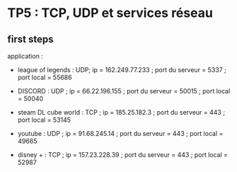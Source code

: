 # TP5 : TCP, UDP et services réseau

## first steps 

application :

- league of legends : UDP; 
 ip = 162.249.77.233 ; port du serveur = 5337 ; port local = 55686


- DISCORD : UDP ;
ip = 66.22.196.155
; port du serveur = 50015 ; 
port local = 50040


- steam DL cube world : TCP ; 
ip = 185.25.182.3 ; 
port du serveur = 443 ; 
port local = 53145


- youtube : UDP ; 
ip = 91.68.245.14 ; 
port du serveur = 443 ;
 port local = 49665


- disney + : TCP ; 
ip = 157.23.228.39 ; 
port du serveur = 443 ;
 port local = 52987
